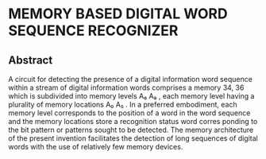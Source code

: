 # MEMORY BASED DIGITAL WORD SEQUENCE RECOGNIZER

## Abstract
A circuit for detecting the presence of a digital information word sequence within a stream of digital information words comprises a memory 34, 36 which is subdivided into memory levels A₆ A₉ , each memory level having a plurality of memory locations A₀ A₅ . In a preferred embodiment, each memory level corresponds to the position of a word in the word sequence and the memory locations store a recognition status word corres ponding to the bit pattern or patterns sought to be detected. The memory architecture of the present invention facilitates the detection of long sequences of digital words with the use of relatively few memory devices.